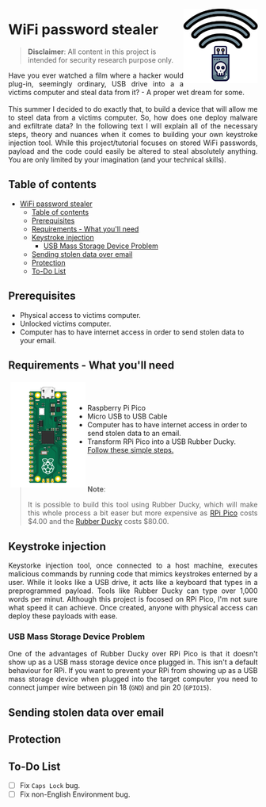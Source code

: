 <img width="150" align="right" src="./resources/wifi-stealer_logo.png"></img>
# WiFi password stealer
> **Disclaimer**: All content in this project is intended for security research purpose only.
<p align="justify">Have you ever watched a film where a hacker would plug-in, seemingly ordinary, USB drive into a a victims computer and steal data from it? - A proper wet dream for some. <br><br>
This summer I decided to do exactly that, to build a device that will allow me to steel data from a victims computer. So, how does one deploy malware and exfiltrate data? In the following text I will explain all of the necessary steps, theory and nuances when it comes to building your own keystroke injection tool. While this project/tutorial focuses on stored WiFi passwords, payload and the code could easily be altered to steal absolutely anything. You are only limited by your imagination (and your technical skills).</p>

## Table of contents
- [WiFi password stealer](#wifi-password-stealer)
  - [Table of contents](#table-of-contents)
  - [Prerequisites](#prerequisites)
  - [Requirements - What you'll need](#requirements---what-youll-need)
  - [Keystroke injection](#keystroke-injection)
    - [USB Mass Storage Device Problem](#usb-mass-storage-device-problem)
  - [Sending stolen data over email](#sending-stolen-data-over-email)
  - [Protection](#protection)
  - [To-Do List](#to-do-list)


## Prerequisites
<ul>
<li>Physical access to victims computer.</li>
<li>Unlocked victims computer.</li>
<li>Computer has to have internet access in order to send stolen data to your email.</li>
</ul>

## Requirements - What you'll need
<p align="justify"><img src="./resources/RPi-pico.png?raw=true" width="150" rotation="90" title="xkcd illustration" align="left" hspace="5" vspace="5">
<br><br>
<ul>
<li>Raspberry Pi Pico</li>
<li>Micro USB to USB Cable</li>
<li>Computer has to have internet access in order to send stolen data to an email.</li>
<li>Transform RPi Pico into a USB Rubber Ducky. <a href="https://github.com/dbisu/pico-ducky">Follow these simple steps.</a></li>
</ul></p><br><br>

> **Note**: <p align="justify">It is possible to build this tool using Rubber Ducky, which will make this whole process a bit easer but more expensive as <a href="https://www.raspberrypi.com/products/raspberry-pi-pico/">RPi Pico</a> costs $4.00 and the <a href="https://shop.hak5.org/products/usb-rubber-ducky">Rubber Ducky</a> costs $80.00.</p>

## Keystroke injection
<p align="justify">Keystorke injection tool, once connected to a host machine, executes malicious commands by running code that mimics keystrokes enterned by a user. While it looks like a USB drive, it acts like a keyboard that types in a preprogrammed payload. Tools like Rubber Ducky can type over 1,000 words per minut. Although this project is focosed on RPi Pico, I'm not sure what speed it can achieve. Once created, anyone with physical access can deploy these payloads with ease.</p>

### USB Mass Storage Device Problem
<p align="justify">One of the advantages of Rubber Ducky over RPi Pico is that it doesn't show up as a USB mass storage device once plugged in. This isn't a default behaviour for RPi. If you want to prevent your RPi from showing up as a USB mass storage device when plugged into the target computer you need to connect jumper wire between pin 18 (<code>GND</code>) and pin 20 (<code>GPIO15</code>).</p>

## Sending stolen data over email
## Protection

## To-Do List
- [ ] Fix `Caps Lock` bug.
- [ ] Fix  non-English Environment bug.
